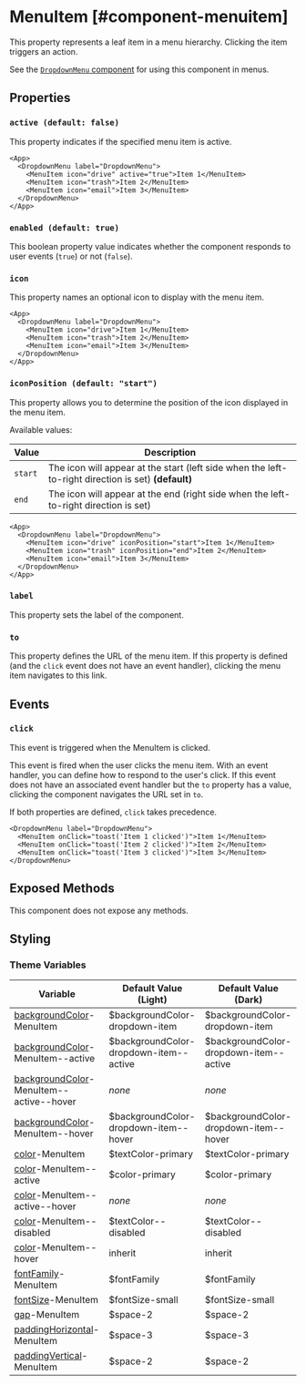 # MenuItem [#component-menuitem]

This property represents a leaf item in a menu hierarchy. Clicking the item triggers an action.

See the [`DropdownMenu` component](./DropdownMenu) for using this component in menus.

## Properties

### `active (default: false)`

This property indicates if the specified menu item is active.

```xmlui-pg copy display name="Example: active" height="200px"
<App>
  <DropdownMenu label="DropdownMenu">
    <MenuItem icon="drive" active="true">Item 1</MenuItem>
    <MenuItem icon="trash">Item 2</MenuItem>
    <MenuItem icon="email">Item 3</MenuItem>
  </DropdownMenu>
</App>
```

### `enabled (default: true)`

This boolean property value indicates whether the component responds to user events (`true`) or not (`false`).

### `icon`

This property names an optional icon to display with the menu item.

```xmlui-pg copy display name="Example: icon" height="200px"
<App>
  <DropdownMenu label="DropdownMenu">
    <MenuItem icon="drive">Item 1</MenuItem>
    <MenuItem icon="trash">Item 2</MenuItem>
    <MenuItem icon="email">Item 3</MenuItem>
  </DropdownMenu>
</App>
```

### `iconPosition (default: "start")`

This property allows you to determine the position of the icon displayed in the menu item.

Available values:

| Value | Description |
| --- | --- |
| `start` | The icon will appear at the start (left side when the left-to-right direction is set) **(default)** |
| `end` | The icon will appear at the end (right side when the left-to-right direction is set) |

```xmlui-pg copy display name="Example: iconPosition" height="200px"
<App>
  <DropdownMenu label="DropdownMenu">
    <MenuItem icon="drive" iconPosition="start">Item 1</MenuItem>
    <MenuItem icon="trash" iconPosition="end">Item 2</MenuItem>
    <MenuItem icon="email">Item 3</MenuItem>
  </DropdownMenu>
</App>
```

### `label`

This property sets the label of the component.

### `to`

This property defines the URL of the menu item. If this property is defined (and the `click` event does not have an event handler), clicking the menu item navigates to this link.

## Events

### `click`

This event is triggered when the MenuItem is clicked.

This event is fired when the user clicks the menu item. With an event handler, you can define how to respond to the user's click. If this event does not have an associated event handler but the `to` property has a value, clicking the component navigates the URL set in `to`.

If both properties are defined, `click` takes precedence.

```xmlui-pg copy display name="Example: click" height="200px"
<DropdownMenu label="DropdownMenu">
  <MenuItem onClick="toast('Item 1 clicked')">Item 1</MenuItem>
  <MenuItem onClick="toast('Item 2 clicked')">Item 2</MenuItem>
  <MenuItem onClick="toast('Item 3 clicked')">Item 3</MenuItem>
</DropdownMenu>
```

## Exposed Methods

This component does not expose any methods.

## Styling

### Theme Variables

| Variable | Default Value (Light) | Default Value (Dark) |
| --- | --- | --- |
| [backgroundColor](../styles-and-themes/common-units/#color)-MenuItem | $backgroundColor-dropdown-item | $backgroundColor-dropdown-item |
| [backgroundColor](../styles-and-themes/common-units/#color)-MenuItem--active | $backgroundColor-dropdown-item--active | $backgroundColor-dropdown-item--active |
| [backgroundColor](../styles-and-themes/common-units/#color)-MenuItem--active--hover | *none* | *none* |
| [backgroundColor](../styles-and-themes/common-units/#color)-MenuItem--hover | $backgroundColor-dropdown-item--hover | $backgroundColor-dropdown-item--hover |
| [color](../styles-and-themes/common-units/#color)-MenuItem | $textColor-primary | $textColor-primary |
| [color](../styles-and-themes/common-units/#color)-MenuItem--active | $color-primary | $color-primary |
| [color](../styles-and-themes/common-units/#color)-MenuItem--active--hover | *none* | *none* |
| [color](../styles-and-themes/common-units/#color)-MenuItem--disabled | $textColor--disabled | $textColor--disabled |
| [color](../styles-and-themes/common-units/#color)-MenuItem--hover | inherit | inherit |
| [fontFamily](../styles-and-themes/common-units/#fontFamily)-MenuItem | $fontFamily | $fontFamily |
| [fontSize](../styles-and-themes/common-units/#size)-MenuItem | $fontSize-small | $fontSize-small |
| [gap](../styles-and-themes/common-units/#size)-MenuItem | $space-2 | $space-2 |
| [paddingHorizontal](../styles-and-themes/common-units/#size)-MenuItem | $space-3 | $space-3 |
| [paddingVertical](../styles-and-themes/common-units/#size)-MenuItem | $space-2 | $space-2 |
